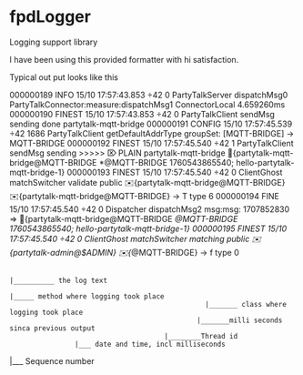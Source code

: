 # fpdLogger
Logging support library

I have been using this provided formatter with hi satisfaction.

Typical out put looks like this

000000189 INFO      15/10 17:57:43.853    ÷42     0 PartyTalkServer            dispatchMsg0               PartyTalkConnector:measure:dispatchMsg1 ConnectorLocal 4.659260ms
000000190 FINEST    15/10 17:57:43.853    ÷42     0 PartyTalkClient            sendMsg                    sending   done  partytalk-mqtt-bridge
000000191 CONFIG    15/10 17:57:45.539    ÷42  1686 PartyTalkClient            getDefaultAddrType         groupSet: [MQTT-BRIDGE] -> MQTT-BRIDGE
000000192 FINEST    15/10 17:57:45.540    ÷42     1 PartyTalkClient            sendMsg                    sending   >>>>> ⌦ PLAIN partytalk-mqtt-bridge 📠{partytalk-mqtt-bridge@MQTT-BRIDGE *@MQTT-BRIDGE 1760543865540; hello-partytalk-mqtt-bridge-1}
000000193 FINEST    15/10 17:57:45.540    ÷42     0 ClientGhost                matchSwitcher              validate public ✉️{partytalk-mqtt-bridge@MQTT-BRIDGE} ✉️{partytalk-mqtt-bridge@MQTT-BRIDGE} -> T type 6
000000194 FINE      15/10 17:57:45.540    ÷42     0 Dispatcher                 dispatchMsg2               msg:msg: 1707852830 => 📠{partytalk-mqtt-bridge@MQTT-BRIDGE *@MQTT-BRIDGE 1760543865540; hello-partytalk-mqtt-bridge-1}
000000195 FINEST    15/10 17:57:45.540    ÷42     0 ClientGhost                matchSwitcher              matching public ✉️{partytalk-admin@$ADMIN} ✉️{*@MQTT-BRIDGE} -> f type 0
 
                                                                                                          |__________ the log text
                                                                               |_____ method where logging took place
                                                    |_______ class where logging took place
                                                  |_______milli seconds sinca previous output
                                          |________Thread id 
                    |___ date and time, incl milliseconds
|___ Sequence number
